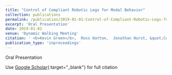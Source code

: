 ```yaml
---
title: "Control of Compliant Robotic Legs for Modal Behavior"
collection: publications
permalink: /publication/2019-01-01-Control-of-Compliant-Robotic-Legs-for-Modal-Behavior
excerpt: 'Oral Presentation'
date: 2019-01-01
venue: 'Dynamic Walking Meeting'
citation: ' <b>Kevin Green</b>,  Ross Hatton,  Jonathan Hurst, &quot;Control of Compliant Robotic Legs for Modal Behavior.&quot; Dynamic Walking Meeting, 2019.'
publication_type: 'inproceedings'
---
```

Oral Presentation

Use [Google Scholar](https://scholar.google.com/scholar?q=Control+of+Compliant+Robotic+Legs+for+Modal+Behavior){:target="_blank"} for full citation